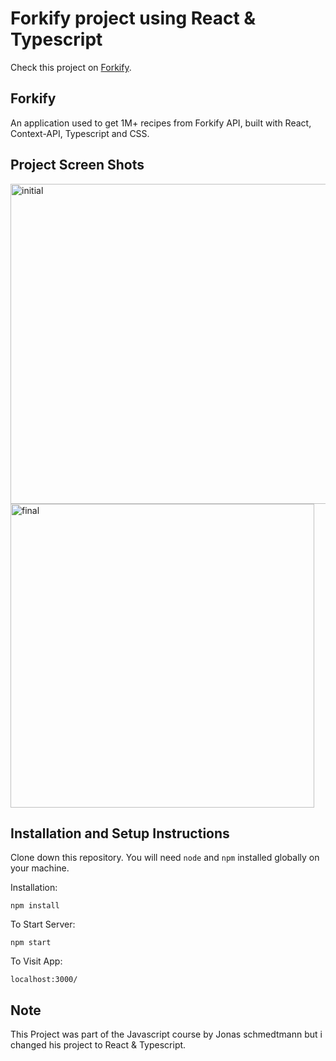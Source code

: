# Forkify project using React & Typescript

Check this project on [Forkify](https://forkify-react-type.netlify.app/).

## Forkify

An application used to get 1M+ recipes from Forkify API, built with React, Context-API, Typescript and CSS.

## Project Screen Shots   

<img width="512" alt="initial" src="https://user-images.githubusercontent.com/47333917/161430236-8a732e73-0f27-4c64-b828-8fc5d147525e.png">

<img width="486" alt="final" src="https://user-images.githubusercontent.com/47333917/161430280-02de9a6c-f1ae-4adc-9b44-ea91d68ee71c.png">

## Installation and Setup Instructions

Clone down this repository. You will need `node` and `npm` installed globally on your machine.  

Installation:

`npm install`  

To Start Server:

`npm start`  

To Visit App:

`localhost:3000/`  

## Note

This Project was part of the Javascript course by Jonas schmedtmann but i changed his project to React & Typescript.
